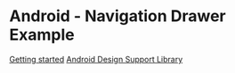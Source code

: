 # Android - Navigation Drawer Example

[Getting started](https://developer.android.com/training/implementing-navigation/nav-drawer.html)
[Android Design Support Library](http://android-developers.blogspot.com/2015/05/android-design-support-library.html)
